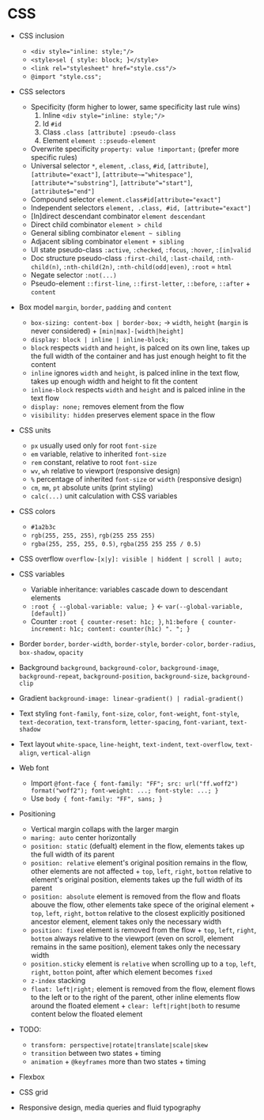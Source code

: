 # CSS

- CSS inclusion
    - `<div style="inline: style;"/>`
    - `<style>sel { style: block; }</style>`
    - `<link rel="stylesheet" href="style.css"/>`
    - `@import "style.css";`
- CSS selectors
    - Specificity (form higher to lower, same specificity last rule wins)
        1. Inline `<div style="inline: style;"/>`
        2. Id `#id`
        3. Class `.class [attribute] :pseudo-class`
        4. Element `element ::pseudo-element`
    - Overwrite specificity `property: value !important;` (prefer more specific rules)
    - Universal selector `*`, `element`, `.class`, `#id`, `[attribute]`,
      `[attribute="exact"]`, `[attribute~="whitespace"]`, `[attribute*="substring"]`,
      `[attribute^="start"]`, `[attribute$="end"]`
    - Compound selector `element.class#id[attribute="exact"]`
    - Independent selectors `element, .class, #id, [attribute="exact"]`
    - [In]direct descendant combinator `element descendant`
    - Direct child combinator `element > child`
    - General sibling combinator `element ~ sibling`
    - Adjacent sibling combinator `element + sibling`
    - UI state pseudo-class `:active`, `:checked`, `:focus`, `:hover`, `:[in]valid`
    - Doc structure pseudo-class `:first-child`, `:last-chaild`, `:nth-child(n)`,
      `:nth-child(2n)`, `:nth-child(odd|even)`, `:root` = `html`
    - Negate selector `:not(...)`
    - Pseudo-element `::first-line`, `::first-letter`, `::before`, `::after` + `content`
- Box model `margin`, `border`, `padding` and `content`
    - `box-sizing: content-box | border-box;` -> `width`, `height` (`margin` is never
      considered) + `[min|max]-[width|height]`
    - `display: block | inline | inline-block;`
    - `block` respects `width` and `height`, is palced on its own line, takes up the
      full width of the container and has just enough height to fit the content
    - `inline` ignores `width` and `height`, is palced inline in the text flow, takes up
      enough width and height to fit the content
    - `inline-block` respects `width` and `height` and is palced inline in the text flow
    - `display: none;` removes element from the flow
    - `visibility: hidden` preserves element space in the flow
- CSS units
    - `px` usually used only for root `font-size`
    - `em` variable, relative to inherited `font-size`
    - `rem` constant, relative to root `font-size`
    - `wv`, `wh` relative to viewport (responsive design)
    - `%` percentage of inherited `font-size` or `width` (responsive design)
    - `cm`, `mm`, `pt` absolute units (print styling)
    - `calc(...)` unit calculation with CSS variables
- CSS colors
    - `#1a2b3c`
    - `rgb(255, 255, 255)`, `rgb(255 255 255)`
    - `rgba(255, 255, 255, 0.5)`, `rgba(255 255 255 / 0.5)`
- CSS overflow `overflow-[x|y]: visible | hiddent | scroll | auto;`
- CSS variables
    - Variable inheritance: variables cascade down to descendant elements
    - `:root { --global-variable: value; }` <- `var(--global-variable, [default])`
    - Counter `:root { counter-reset: h1c; }`, `h1:before { counter-increment: h1c;
       content: counter(h1c) ". "; }`
- Border `border`, `border-width`, `border-style`, `border-color`, `border-radius`,
  `box-shadow`, `opacity`
- Background `background`, `background-color`, `background-image`, `background-repeat`,
  `background-position`, `background-size`, `background-clip`
- Gradient `background-image: linear-gradient() | radial-gradient()`
- Text styling `font-family`, `font-size`, `color`, `font-weight`, `font-style`,
  `text-decoration`, `text-transform`, `letter-spacing`, `font-variant`, `text-shadow`
- Text layout `white-space`, `line-height`, `text-indent`, `text-overflow`,
  `text-align`, `vertical-align`
- Web font
    - Import `@font-face { font-family: "FF"; src: url("ff.woff2") format("woff2");
      font-weight: ...; font-style: ...; }`
    - Use `body { font-family: "FF", sans; }`
- Positioning
    - Vertical margin collaps with the larger margin
    - `maring: auto` center horizontally
    - `position: static` (defualt) element in the flow, elements takes up the full width
      of its parent
    - `position: relative` element's original position remains in the flow, other
      elements are not affected + `top`, `left`, `right`, `bottom` relative to element's
      original position, elements takes up the full width of its parent
    - `position: absolute` element is removed from the flow and floats abouve the flow,
      other elements take spece of the original element + `top`, `left`, `right`,
      `bottom` relative to the closest explicitly positioned ancestor element, element
      takes only the necessary width
    - `position: fixed` element is removed from the flow + `top`, `left`, `right`,
      `bottom` always relative to the viewport (even on scroll, element remains in the
      same position), element takes only the necessary width
    - `position.sticky` element is `relative` when scrolling up to a `top`, `left`,
      `right`, `botton` point, after which element becomes `fixed`
    - `z-index` stacking
    - `float: left|right;` element is removed from the flow, element flows to the left
      or to the right of the parent, other inline elements flow around the floated
      element + `clear: left|right|both` to resume content below the floated element
- TODO:
    - `transform: perspective|rotate|translate|scale|skew`
    - `transition` between two states + timing
    - `animation` + `@keyframes` more than two states + timing

- Flexbox
- CSS grid
- Responsive design, media queries and fluid typography
